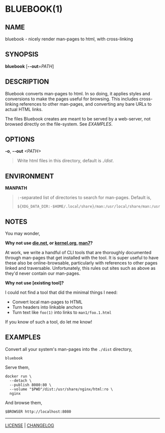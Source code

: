# BLUEBOOK(1)

## NAME

bluebook - nicely render man-pages to html, with cross-linking

## SYNOPSIS

**bluebook** [**\--out**=*PATH*]

## DESCRIPTION

Bluebook converts man-pages to html. In so doing, it applies styles and
conversions to make the pages useful for browsing. This includes cross-linking
references to other man-pages, and converting any bare URLs to actual HTML
links.

The files Bluebook creates are meant to be served by a web-server, not browsed
directly on the file-system. See _EXAMPLES_.

## OPTIONS

**\-o**, **\--out** _\<PATH\>_

> Write html files in this directory, default is _./dist_.

## ENVIRONMENT

**MANPATH**

> `:`-separated list of directories to search for man-pages. Default is,
>
> ```
> ${XDG_DATA_DIR:-$HOME/.local/share}/man:/usr/local/share/man:/usr/share/man
> ```

## NOTES

You may wonder,

**Why not use [die.net](https://linux.die.net/man/), or
[kernel.org](https://www.kernel.org/doc/man-pages/),
[man7](https://man7.org/linux/man-pages/index.html)?**

At work, we write a handful of CLI tools that are thoroughly documented through
man-pages that get installed with the tool. It is super useful to have these
also be online-browsable, particularly with references to other pages linked and
traversable. Unfortunately, this rules out sites such as above as they'd never
contain our man-pages.

**Why not use [existing tool]?**

I could not find a tool that did the minimal things I need:

- Convert local man-pages to HTML
- Turn headers into linkable anchors
- Turn text like `foo(1)` into links to `man1/foo.1.html`

If you know of such a tool, do let me know!

## EXAMPLES

Convert all your system's man-pages into the `./dist` directory,

```
bluebook
```

Serve them,

```
docker run \
  --detach \
  --publish 8080:80 \
  --volume "$PWD"/dist:/usr/share/nginx/html:ro \
  nginx
```

And browse them,

```
$BROWSER http://localhost:8080
```

---

[LICENSE](./LICENSE) | [CHANGELOG](./CHANGELOG.md)
